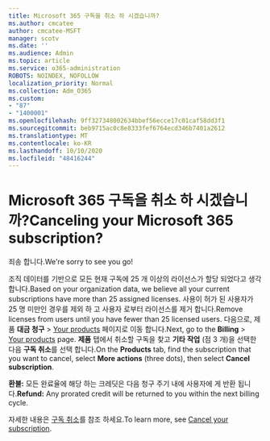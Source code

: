```yaml
---
title: Microsoft 365 구독을 취소 하 시겠습니까?
ms.author: cmcatee
author: cmcatee-MSFT
manager: scotv
ms.date: ''
ms.audience: Admin
ms.topic: article
ms.service: o365-administration
ROBOTS: NOINDEX, NOFOLLOW
localization_priority: Normal
ms.collection: Adm_O365
ms.custom:
- "87"
- "1400001"
ms.openlocfilehash: 9ff327348002634bbef56ecce17c01caf58dd3f1
ms.sourcegitcommit: beb9715ac0c8e8333fef6764ecd346b7401a2612
ms.translationtype: MT
ms.contentlocale: ko-KR
ms.lasthandoff: 10/10/2020
ms.locfileid: "48416244"
---
```

# <a name="canceling-your-microsoft-365-subscription"></a><span data-ttu-id="e7bc2-102">Microsoft 365 구독을 취소 하 시겠습니까?</span><span class="sxs-lookup"><span data-stu-id="e7bc2-102">Canceling your Microsoft 365 subscription?</span></span>

<span data-ttu-id="e7bc2-103">죄송 합니다.</span><span class="sxs-lookup"><span data-stu-id="e7bc2-103">We're sorry to see you go!</span></span>
  
<span data-ttu-id="e7bc2-104">조직 데이터를 기반으로 모든 현재 구독에 25 개 이상의 라이선스가 할당 되었다고 생각 합니다.</span><span class="sxs-lookup"><span data-stu-id="e7bc2-104">Based on your organization data, we believe all your current subscriptions have more than 25 assigned licenses.</span></span> <span data-ttu-id="e7bc2-105">사용이 허가 된 사용자가 25 명 미만인 경우를 제외 하 고 사용자 로부터 라이선스를 제거 합니다.</span><span class="sxs-lookup"><span data-stu-id="e7bc2-105">Remove licenses from users until you have fewer than 25 licensed users.</span></span> <span data-ttu-id="e7bc2-106">다음으로, 제품 **대금 청구** \> [Your products](https://go.microsoft.com/fwlink/p/?linkid=842054) 페이지로 이동 합니다.</span><span class="sxs-lookup"><span data-stu-id="e7bc2-106">Next, go to the **Billing** \> [Your products](https://go.microsoft.com/fwlink/p/?linkid=842054) page.</span></span> <span data-ttu-id="e7bc2-107">**제품** 탭에서 취소할 구독을 찾고 **기타 작업** (점 3 개)을 선택한 다음 **구독 취소**를 선택 합니다.</span><span class="sxs-lookup"><span data-stu-id="e7bc2-107">On the **Products** tab, find the subscription that you want to cancel, select **More actions** (three dots), then select **Cancel subscription**.</span></span>

<span data-ttu-id="e7bc2-108">**환불:** 모든 완료율에 해당 하는 크레딧은 다음 청구 주기 내에 사용자에 게 반환 됩니다.</span><span class="sxs-lookup"><span data-stu-id="e7bc2-108">**Refund:** Any prorated credit will be returned to you within the next billing cycle.</span></span>

<span data-ttu-id="e7bc2-109">자세한 내용은 [구독 취소](https://docs.microsoft.com/microsoft-365/commerce/subscriptions/cancel-your-subscription)를 참조 하세요.</span><span class="sxs-lookup"><span data-stu-id="e7bc2-109">To learn more, see [Cancel your subscription](https://docs.microsoft.com/microsoft-365/commerce/subscriptions/cancel-your-subscription).</span></span>